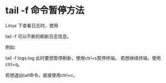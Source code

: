 # tail -f 命令暂停方法
Linux 下查看日志时，使用

tail -f
可以不断的刷新日志信息。

例如:

tail -f logs.log
此时要想暂停刷新，使用ctrl+s暂停终端。
若想继续终端，使用ctrl+q。

若想退出tail命令，直接使用ctrl+c。